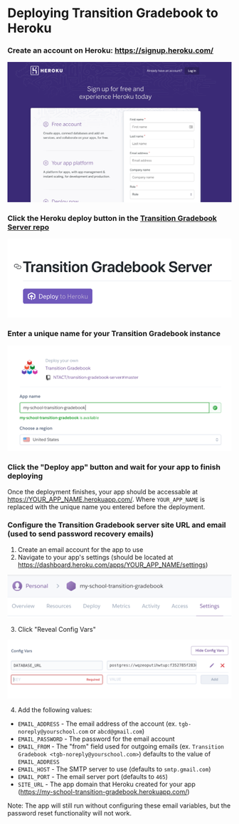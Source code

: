 # Deploying Transition Gradebook to Heroku

### Create an account on Heroku: https://signup.heroku.com/

![Heroku signup page](/images/heroku_signup.png)

### Click the Heroku deploy button in the [Transition Gradebook Server repo](https://github.com/NTACT/transition-gradebook-server)

![Heroku deploy button in Transition Gradebook repo](/images/repo_deploy_button.png)

### Enter a unique name for your Transition Gradebook instance

![Heroku deploy page with name input](/images/heroku_deploy_options.png)

### Click the "Deploy app" button and wait for your app to finish deploying

Once the deployment finishes, your app should be accessable at https://YOUR_APP_NAME.herokuapp.com/. Where `YOUR_APP_NAME` is replaced with the unique name you entered before the deployment.

### Configure the Transition Gradebook server site URL and email (used to send password recovery emails)

1. Create an email account for the app to use
2. Navigate to your app's settings (should be located at https://dashboard.heroku.com/apps/YOUR_APP_NAME/settings)

![Heroku settings tab](/images/heroku_app_settings.png)

3. Click "Reveal Config Vars"

![Heroku config vars](/images/heroku_app_vars.png)

4. Add the following values:

* `EMAIL_ADDRESS` - The email address of the account (ex. `tgb-noreply@yourschool.com` or `abcd@gmail.com`)
* `EMAIL_PASSWORD` - The password for the email account
* `EMAIL_FROM` - The "from" field used for outgoing emails (ex. `Transition Gradebook <tgb-noreply@yourschool.com>`) defaults to the value of `EMAIL_ADDRESS`
* `EMAIL_HOST` - The SMTP server to use (defaults to `smtp.gmail.com`)
* `EMAIL_PORT` - The email server port (defaults to `465`)
* `SITE_URL` - The app domain that Heroku created for your app (https://my-school-transition-gradebook.herokuapp.com/)

Note: The app will still run without configuring these email variables, but the password reset functionality will not work.
